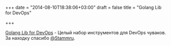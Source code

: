 +++
date = "2014-08-10T18:38:06+03:00"
draft = false
title = "Golang Lib for DevOps"

+++

<p><a href="https://github.com/mindreframer/golang-devops-stuff">Golang Lib for DevOps</a>&nbsp;- Целый набор инструментов для DevOps чуваков. За находку спасибо <a href="https://twitter.com/Stammru">@Stammru</a>.</p>

